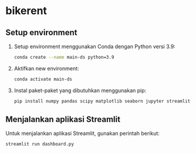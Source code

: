 # bikerent
## Setup environment

1. Setup environment menggunakan Conda dengan Python versi 3.9:
    ```bash
    conda create --name main-ds python=3.9
    ```

2. Aktifkan new environment:
    ```bash
    conda activate main-ds
    ```

3. Instal paket-paket yang dibutuhkan menggunakan pip:
    ```bash
    pip install numpy pandas scipy matplotlib seaborn jupyter streamlit babel
    ```

## Menjalankan aplikasi Streamlit

Untuk menjalankan aplikasi Streamlit, gunakan perintah berikut:
```bash
streamlit run dashboard.py
